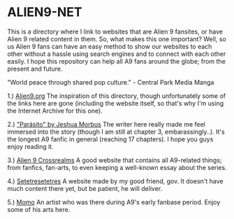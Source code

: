 # ALIEN9-NET
This is a directory where I link to websites that are Alien 9 fansites, or have Alien 9 related content in them.
So, what makes this one important? Well, so us Alien 9 fans can have an easy method to show our websites to each other without a hassle using search engines and to connect with each other easily. I hope this repository can help all A9 fans around the globe; from the present and future.

"World peace through shared pop culture." - Central Park Media Manga



1.) [Alien9.org](https://web.archive.org/web/20020328032158/http://www.alien9.org/) The inspiration of this directory, though unfortunately some of the links here are gone (including the website itself, so that's why I'm using the Internet Archive for this one).

2.) ["Parásito" by Jeshua Morbus](https://trazosdejeshua.wordpress.com/category/parasito/) The writer here really made me feel immersed into the story (though I am still at chapter 3, embarassingly..). It's the longest A9 fanfic in general (reaching 17 chapters). I hope you guys enjoy reading it.

3.) [Alien 9 Crossrealms](https://alien9.crossrealms.net/) A good website that contains all A9-related things; from fanfics, fan-arts, to even keeping a well-known essay about the series.

4.) [Setetresetetres](https://setetresetetres.neocities.org/) A website made by my good friend, gov. It doesn't have much content there yet, but be patient, he will deliver.

5.) [Momo](http://cf.vow.co.jp/momo/a9/A9_ent.html) An artist who was there during A9's early fanbase period. Enjoy some of his arts here.
